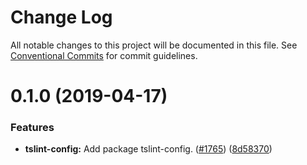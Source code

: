 # Change Log

All notable changes to this project will be documented in this file.
See [Conventional Commits](https://conventionalcommits.org) for commit guidelines.

# 0.1.0 (2019-04-17)


### Features

* **tslint-config:** Add package tslint-config. ([#1765](https://github.com/wireapp/wire-web-packages/tree/master/packages/tslint-config/issues/1765)) ([8d58370](https://github.com/wireapp/wire-web-packages/tree/master/packages/tslint-config/commit/8d58370))
